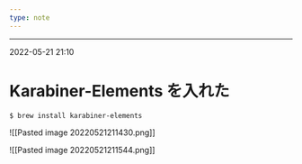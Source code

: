 ```yaml
---
type: note
---
```



---
2022-05-21  21:10

# Karabiner-Elements を入れた

```shell
$ brew install karabiner-elements
```

![[Pasted image 20220521211430.png]]


![[Pasted image 20220521211544.png]]



